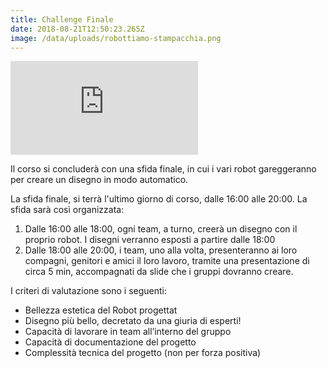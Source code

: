 ```yaml
---
title: Challenge Finale
date: 2018-08-21T12:50:23.265Z
image: /data/uploads/robottiamo-stampacchia.png
---
```

<div class="resp-container"> <iframe class="resp-iframe" src="https://docs.google.com/presentation/d/e/2PACX-1vRR0TuT829RV0kSlCI5dHfiPMJ8UqsH-SsAi6k8kZBlE79y6GTwKZCEKGm3XoGLOjSI9GOvgwUK22Z7/embed?start=false&loop=false&delayms=3000" frameborder="0" allowfullscreen="true" mozallowfullscreen="true" webkitallowfullscreen="true"></iframe> </div>

Il corso si concluderà con una sfida finale, in cui i vari robot gareggeranno per creare un disegno in modo automatico.

La sfida finale, si terrà l'ultimo giorno di corso, dalle 16:00 alle 20:00. La sfida sarà così organizzata:

1. Dalle 16:00 alle 18:00, ogni team, a turno, creerà un disegno con il proprio robot. I disegni verranno esposti a partire dalle 18:00
2. Dalle 18:00 alle 20:00, i team, uno alla volta, presenteranno ai loro compagni, genitori e amici il loro lavoro, tramite una presentazione di circa 5 min, accompagnati da slide che i gruppi dovranno creare.

I criteri di valutazione sono i seguenti:

* Bellezza estetica del Robot progettat
* Disegno più bello, decretato da una giuria di esperti!
* Capacità di lavorare in team all’interno del gruppo
* Capacità di documentazione del progetto
* Complessità tecnica del progetto (non per forza positiva)
